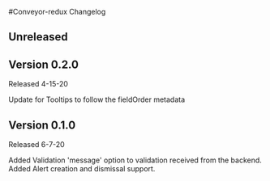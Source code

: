 #Conveyor-redux Changelog

## Unreleased

## Version 0.2.0

Released 4-15-20

Update for Tooltips to follow the fieldOrder metadata

## Version 0.1.0

Released 6-7-20

Added Validation 'message' option to validation received from the backend.
Added Alert creation and dismissal support.
